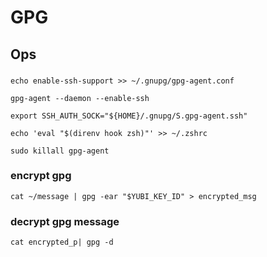 # GPG

## Ops

###



```
echo enable-ssh-support >> ~/.gnupg/gpg-agent.conf

gpg-agent --daemon --enable-ssh

export SSH_AUTH_SOCK="${HOME}/.gnupg/S.gpg-agent.ssh"

echo 'eval "$(direnv hook zsh)"' >> ~/.zshrc

sudo killall gpg-agent
```

### encrypt gpg

```
cat ~/message | gpg -ear "$YUBI_KEY_ID" > encrypted_msg
```

### decrypt gpg message

```
cat encrypted_p| gpg -d
```
